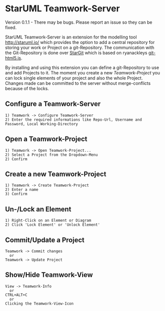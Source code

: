 # StarUML Teamwork-Server

Version 0.1.1 - There may be bugs. Please report an issue so they can be fixed.

StarUML Teamwork-Server is an extension for the modelling tool http://staruml.io/ which provides the option to add a central repository for storing your work or Project on a git-Repository.
The communication with the Git-Repository is done over [StarGit](https://github.com/DaftPoint/StarGit) which is based on ryanackleys [git-html5.js](https://github.com/ryanackley/git-html5.js).

By installing and using this extension you can define a git-Repository to use and add Projects to it. The moment you create a new *Teamwork-Project* you can lock single elements of your project and also the whole Project. Changes made can be committed to the server without merge-conflicts because of the locks.

## Configure a Teamwork-Server
```
1) Teamwork -> Configure Teamwork-Server
2) Enter the required informations like Repo-Url, Username and Password, Local Working-Directory
```

## Open a Teamwork-Project
```
1) Teamwork -> Open Teamwork-Project...
2) Select a Project from the Dropdown-Menu
2) Confirm
```

## Create a new Teamwork-Project
```
1) Teamwork -> Create Teamwork-Project
2) Enter a name
3) Confirm
```

## Un-/Lock an Element
```
1) Right-Click on an Element or Diagram
2) Click 'Lock Element' or 'Unlock Element'
```

## Commit/Update a Project
```
Teamwork -> Commit changes
  or 
Teamwork -> Update Project
```

## Show/Hide Teamwork-View
```
View -> Teamwork-Info
  or
CTRL+ALT+C
  or
Clicking the Teamwork-View-Icon
```
